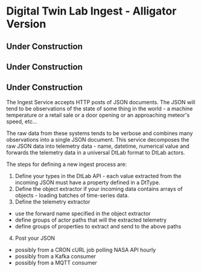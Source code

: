# Digital Twin Lab Ingest - Alligator Version

## Under Construction

## Under Construction

## Under Construction

The Ingest Service accepts HTTP posts of JSON documents.  The JSON will
tend to be observations of the state of some thing in the world - a machine
temperature or a retail sale or a door opening or an approaching meteor's speed,
etc...

The raw data from these systems tends to be verbose and combines many
observations into a single JSON document.  This service decomposes the raw JSON
data into telemetry data - name, datetime, numerical value and forwards the
telemetry data in a universal DtLab format to DtLab actors.

The steps for defining a new ingest process are:

1. Define your types in the DtLab API - each value extracted from the incoming JSON must have a property defined in a DtType.
2. Define the object extractor if your incoming data contains arrays of objects - loading batches of time-series data.
3. Define the telemetry extractor
  * use the forward name specified in the object extractor
  * define groups of actor paths that will the extracted telemetry
  * define groups of properties to extract and send to the above paths
4. Post your JSON
  * possibly from a CRON cURL job polling NASA API hourly
  * possibly from a Kafka consumer
  * possibly from a MQTT consumer
